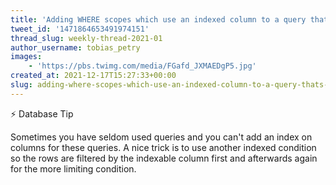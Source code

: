 ```yaml
---
title: 'Adding WHERE scopes which use an indexed column to a query that''s primarily filtered by another column is a great way to speed up DB performance'
tweet_id: '1471864653491974151'
thread_slug: weekly-thread-2021-01
author_username: tobias_petry
images:
    - 'https://pbs.twimg.com/media/FGafd_JXMAEDgP5.jpg'
created_at: 2021-12-17T15:27:33+00:00
slug: adding-where-scopes-which-use-an-indexed-column-to-a-query-thats-primarily-filtered-by-another-column-is-a-great-way-to-speed-up-db-performance
---
```

⚡️ Database Tip

Sometimes you have seldom used queries and you can't add an index on columns for these queries. A nice trick is to use another indexed condition so the rows are filtered by the indexable column first and afterwards again for the more limiting condition.
